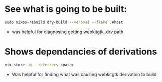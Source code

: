# See what is going to be built:
```bash
sudo nixos-rebuild dry-build --verbose --flake .#host
```
- was helpful for diagnosing getting webkitgtk .drv path

# Shows dependancies of derivations
```bash
nix-store -q --referrers <path>
```
- Was helpful for finding what was causing webkitgtk derivation to build


